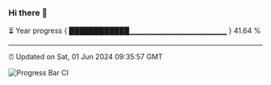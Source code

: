 ### Hi there 👋

⏳ Year progress { ████████████▁▁▁▁▁▁▁▁▁▁▁▁▁▁▁▁▁▁ } 41.64 %

---

⏰ Updated on Sat, 01 Jun 2024 09:35:57 GMT

![Progress Bar CI](https://github.com/IshwaranRudhara/GIT-ACTION/workflows/Progress%20Bar%20CI/badge.svg)
